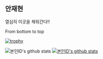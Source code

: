 ## 안재현

열심히 이곳을 채워간다!!

From bottom to top

[![trophy](https://github-profile-trophy.vercel.app/?username=MGuRi&theme=onedark)](https://github.com/ryo-ma/github-profile-trophy)

![본인ID's github stats](https://github-readme-stats.vercel.app/api?username=MGuRi&show_icons=true)
[![본인ID's github stats](https://github-readme-stats.vercel.app/api/top-langs/?username=MGuRi&show_icons=true&hide_border=true&title_color=004386&icon_color=004386&layout=compact)](https://github.com/본인ID)
